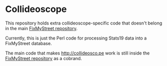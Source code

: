 Collideoscope
=============

This repository holds extra collideoscope-specific code that doesn't belong in
the main [FixMyStreet repository](https://github.com/mysociety/fixmystreet).

Currently, this is just the Perl code for processing Stats19 data into a
FixMyStreet database.

The main code that makes http://collideosco.pe work is still inside the
[FixMyStreet repository](https://github.com/mysociety/fixmystreet) as a
cobrand.